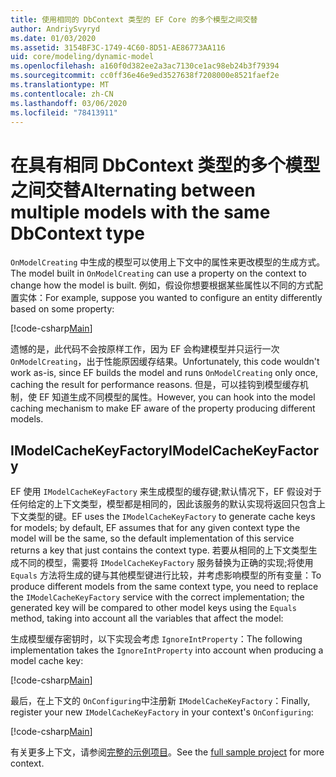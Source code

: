 ```yaml
---
title: 使用相同的 DbContext 类型的 EF Core 的多个模型之间交替
author: AndriySvyryd
ms.date: 01/03/2020
ms.assetid: 3154BF3C-1749-4C60-8D51-AE86773AA116
uid: core/modeling/dynamic-model
ms.openlocfilehash: a160f0d382ee2a3ac7130ce1ac98eb24b3f79394
ms.sourcegitcommit: cc0ff36e46e9ed3527638f7208000e8521faef2e
ms.translationtype: MT
ms.contentlocale: zh-CN
ms.lasthandoff: 03/06/2020
ms.locfileid: "78413911"
---
```

# <a name="alternating-between-multiple-models-with-the-same-dbcontext-type"></a><span data-ttu-id="8a09f-102">在具有相同 DbContext 类型的多个模型之间交替</span><span class="sxs-lookup"><span data-stu-id="8a09f-102">Alternating between multiple models with the same DbContext type</span></span>

<span data-ttu-id="8a09f-103">`OnModelCreating` 中生成的模型可以使用上下文中的属性来更改模型的生成方式。</span><span class="sxs-lookup"><span data-stu-id="8a09f-103">The model built in `OnModelCreating` can use a property on the context to change how the model is built.</span></span> <span data-ttu-id="8a09f-104">例如，假设你想要根据某些属性以不同的方式配置实体：</span><span class="sxs-lookup"><span data-stu-id="8a09f-104">For example, suppose you wanted to configure an entity differently based on some property:</span></span>

[!code-csharp[Main](../../../samples/core/Modeling/DynamicModel/DynamicContext.cs?name=OnModelCreating)]

<span data-ttu-id="8a09f-105">遗憾的是，此代码不会按原样工作，因为 EF 会构建模型并只运行一次 `OnModelCreating`，出于性能原因缓存结果。</span><span class="sxs-lookup"><span data-stu-id="8a09f-105">Unfortunately, this code wouldn't work as-is, since EF builds the model and runs `OnModelCreating` only once, caching the result for performance reasons.</span></span> <span data-ttu-id="8a09f-106">但是，可以挂钩到模型缓存机制，使 EF 知道生成不同模型的属性。</span><span class="sxs-lookup"><span data-stu-id="8a09f-106">However, you can hook into the model caching mechanism to make EF aware of the property producing different models.</span></span>

## <a name="imodelcachekeyfactory"></a><span data-ttu-id="8a09f-107">IModelCacheKeyFactory</span><span class="sxs-lookup"><span data-stu-id="8a09f-107">IModelCacheKeyFactory</span></span>

<span data-ttu-id="8a09f-108">EF 使用 `IModelCacheKeyFactory` 来生成模型的缓存键;默认情况下，EF 假设对于任何给定的上下文类型，模型都是相同的，因此该服务的默认实现将返回只包含上下文类型的键。</span><span class="sxs-lookup"><span data-stu-id="8a09f-108">EF uses the `IModelCacheKeyFactory` to generate cache keys for models; by default, EF assumes that for any given context type the model will be the same, so the default implementation of this service returns a key that just contains the context type.</span></span> <span data-ttu-id="8a09f-109">若要从相同的上下文类型生成不同的模型，需要将 `IModelCacheKeyFactory` 服务替换为正确的实现;将使用 `Equals` 方法将生成的键与其他模型键进行比较，并考虑影响模型的所有变量：</span><span class="sxs-lookup"><span data-stu-id="8a09f-109">To produce different models from the same context type, you need to replace the `IModelCacheKeyFactory` service with the correct  implementation; the generated key will be compared to other model keys using the `Equals` method, taking into account all the variables that affect the model:</span></span>

<span data-ttu-id="8a09f-110">生成模型缓存密钥时，以下实现会考虑 `IgnoreIntProperty`：</span><span class="sxs-lookup"><span data-stu-id="8a09f-110">The following implementation takes the `IgnoreIntProperty` into account when producing a model cache key:</span></span>

[!code-csharp[Main](../../../samples/core/Modeling/DynamicModel/DynamicModelCacheKeyFactory.cs?name=DynamicModel)]

<span data-ttu-id="8a09f-111">最后，在上下文的 `OnConfiguring`中注册新 `IModelCacheKeyFactory`：</span><span class="sxs-lookup"><span data-stu-id="8a09f-111">Finally, register your new `IModelCacheKeyFactory` in your context's `OnConfiguring`:</span></span>

[!code-csharp[Main](../../../samples/core/Modeling/DynamicModel/DynamicContext.cs?name=OnConfiguring)]

<span data-ttu-id="8a09f-112">有关更多上下文，请参阅[完整的示例项目](https://github.com/dotnet/EntityFramework.Docs/tree/master/samples/core/Modeling/DynamicModel)。</span><span class="sxs-lookup"><span data-stu-id="8a09f-112">See the [full sample project](https://github.com/dotnet/EntityFramework.Docs/tree/master/samples/core/Modeling/DynamicModel) for more context.</span></span>
